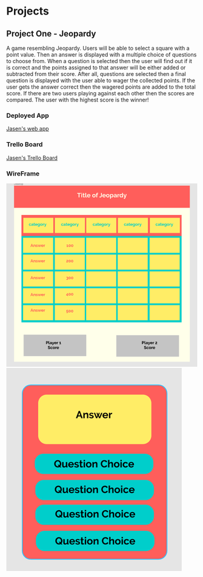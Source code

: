 # Projects
## Project One - Jeopardy
A game resembling Jeopardy. Users will be able to select a square with a point value. Then an answer is displayed with a multiple choice of questions to choose from. When a question is selected then the user will find out if it is correct and the points assigned to that answer will be either added or subtracted from their score. After all, questions are selected then a final question is displayed with the user able to wager the collected points. If the user gets the answer correct then the wagered points are added to the total score. If there are two users playing against each other then the scores are compared. The user with the highest score is the winner!

### Deployed App
[Jasen's web app](https://www.bitballoon.com/sites/jovial-booth-ab8fa6)


### Trello Board
[Jasen's Trello Board](https://trello.com/b/aNCKBiPU/project-one)

### WireFrame
![Jasen's wireframe](https://github.com/JasenABaker/Projects/blob/master/Jeopardy%20wireframe.png)
![More wireframe](https://github.com/JasenABaker/Projects/blob/master/answer%20wireframe.png)
